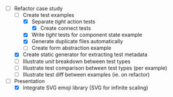 - [ ] Refactor case study
  - [ ] Create test examples
    - [x] Separate _tight_ action tests
      - [x] Create connect tests
    - [x] Write _tight_ tests for component state example
    - [x] Generate duplicate files automatically
    - [ ] Create form abstraction example
  - [x] Create static generator for extracting test metadata
  - [ ] Illustrate _unit_ breakdown between test types
  - [ ] Illustrate test comparison between test types (per example)
  - [ ] Illustrate test diff between examples (ie. on refactor)
- [ ] Presentation
  - [x] Integrate SVG emoji library (SVG for infinite scaling)
